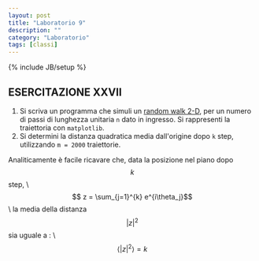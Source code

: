 ```yaml
---
layout: post
title: "Laboratorio 9"
description: ""
category: "Laboratorio"
tags: [classi]
---
```

{% include JB/setup %}
<script type="text/javascript" src="http://cdn.mathjax.org/mathjax/latest/MathJax.js?config=TeX-AMS-MML_HTMLorMML"></script>

## ESERCITAZIONE XXVII

1. Si scriva un programma che simuli un [random walk 2-D](http://mathworld.wolfram.com/RandomWalk2-Dimensional.html), per un numero di passi di lunghezza
    unitaria `n` dato in ingresso. Si rappresenti la traiettoria con `matplotlib`.
2. Si determini la distanza quadratica media dall'origine dopo `k` step, utilizzando `m = 2000` traiettorie.

Analiticamente è facile ricavare che, data la posizione nel piano dopo $$k$$ step, \\
$$ z = \sum_{j=1}^{k} e^{i\theta_j}$$ \\
la media della distanza $$ |z|^2$$ sia uguale a : \\
$$\langle |z|^2 \rangle = k $$

<!---
### Soluzione

```python
import numpy as np

def random_walk(path_len=100, num_path=2000):

    allpath = np.empty((num_path,path_len),dtype=complex)

    for i in xrange(num_path):
        for j in xrange(path_len):
            teta = random.uniform(0,2*np.pi)
            allpath[i,j] = complex(np.cos(teta), np.sin(teta))

    allpath = np.cumsum(allpath, axis=1)
    return allpath

# Punto 1
path = random_walk(path_len=200,num_path=1)
x = np.real(path[0])
y = np.imag(path[0])
plt.plot(x,y,linewidth=2)
plt.xlabel('x')
plt.ylabel('y')
plt.title('Random Walk, 2D')

# Punto 2
path = random_walk(path_len=200,num_path=2000)
abspath = np.abs(path)**2
plt.figure()
plt.plot(xrange(path.shape[1]),np.mean(abspath,axis=0),linewidth=2)
plt.grid()
plt.xlabel('Step')
plt.ylabel('Mean square distance')
plt.title('Random Walk, 2D')
```
--->
